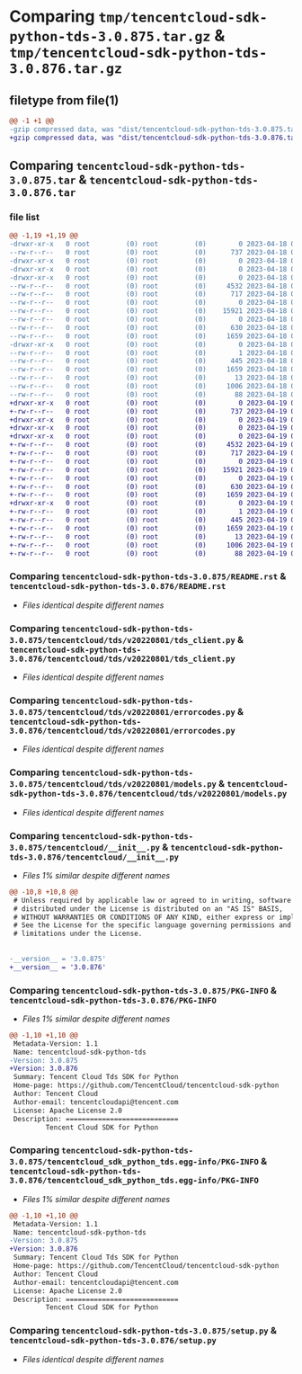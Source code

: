 # Comparing `tmp/tencentcloud-sdk-python-tds-3.0.875.tar.gz` & `tmp/tencentcloud-sdk-python-tds-3.0.876.tar.gz`

## filetype from file(1)

```diff
@@ -1 +1 @@
-gzip compressed data, was "dist/tencentcloud-sdk-python-tds-3.0.875.tar", last modified: Tue Apr 18 00:58:23 2023, max compression
+gzip compressed data, was "dist/tencentcloud-sdk-python-tds-3.0.876.tar", last modified: Wed Apr 19 00:39:36 2023, max compression
```

## Comparing `tencentcloud-sdk-python-tds-3.0.875.tar` & `tencentcloud-sdk-python-tds-3.0.876.tar`

### file list

```diff
@@ -1,19 +1,19 @@
-drwxr-xr-x   0 root         (0) root         (0)        0 2023-04-18 00:58:23.000000 tencentcloud-sdk-python-tds-3.0.875/
--rw-r--r--   0 root         (0) root         (0)      737 2023-04-18 00:58:23.000000 tencentcloud-sdk-python-tds-3.0.875/README.rst
-drwxr-xr-x   0 root         (0) root         (0)        0 2023-04-18 00:58:23.000000 tencentcloud-sdk-python-tds-3.0.875/tencentcloud/
-drwxr-xr-x   0 root         (0) root         (0)        0 2023-04-18 00:58:23.000000 tencentcloud-sdk-python-tds-3.0.875/tencentcloud/tds/
-drwxr-xr-x   0 root         (0) root         (0)        0 2023-04-18 00:58:23.000000 tencentcloud-sdk-python-tds-3.0.875/tencentcloud/tds/v20220801/
--rw-r--r--   0 root         (0) root         (0)     4532 2023-04-18 00:58:23.000000 tencentcloud-sdk-python-tds-3.0.875/tencentcloud/tds/v20220801/tds_client.py
--rw-r--r--   0 root         (0) root         (0)      717 2023-04-18 00:58:23.000000 tencentcloud-sdk-python-tds-3.0.875/tencentcloud/tds/v20220801/errorcodes.py
--rw-r--r--   0 root         (0) root         (0)        0 2023-04-18 00:58:23.000000 tencentcloud-sdk-python-tds-3.0.875/tencentcloud/tds/v20220801/__init__.py
--rw-r--r--   0 root         (0) root         (0)    15921 2023-04-18 00:58:23.000000 tencentcloud-sdk-python-tds-3.0.875/tencentcloud/tds/v20220801/models.py
--rw-r--r--   0 root         (0) root         (0)        0 2023-04-18 00:58:23.000000 tencentcloud-sdk-python-tds-3.0.875/tencentcloud/tds/__init__.py
--rw-r--r--   0 root         (0) root         (0)      630 2023-04-18 00:58:23.000000 tencentcloud-sdk-python-tds-3.0.875/tencentcloud/__init__.py
--rw-r--r--   0 root         (0) root         (0)     1659 2023-04-18 00:58:23.000000 tencentcloud-sdk-python-tds-3.0.875/PKG-INFO
-drwxr-xr-x   0 root         (0) root         (0)        0 2023-04-18 00:58:23.000000 tencentcloud-sdk-python-tds-3.0.875/tencentcloud_sdk_python_tds.egg-info/
--rw-r--r--   0 root         (0) root         (0)        1 2023-04-18 00:58:23.000000 tencentcloud-sdk-python-tds-3.0.875/tencentcloud_sdk_python_tds.egg-info/dependency_links.txt
--rw-r--r--   0 root         (0) root         (0)      445 2023-04-18 00:58:23.000000 tencentcloud-sdk-python-tds-3.0.875/tencentcloud_sdk_python_tds.egg-info/SOURCES.txt
--rw-r--r--   0 root         (0) root         (0)     1659 2023-04-18 00:58:23.000000 tencentcloud-sdk-python-tds-3.0.875/tencentcloud_sdk_python_tds.egg-info/PKG-INFO
--rw-r--r--   0 root         (0) root         (0)       13 2023-04-18 00:58:23.000000 tencentcloud-sdk-python-tds-3.0.875/tencentcloud_sdk_python_tds.egg-info/top_level.txt
--rw-r--r--   0 root         (0) root         (0)     1006 2023-04-18 00:58:23.000000 tencentcloud-sdk-python-tds-3.0.875/setup.py
--rw-r--r--   0 root         (0) root         (0)       88 2023-04-18 00:58:23.000000 tencentcloud-sdk-python-tds-3.0.875/setup.cfg
+drwxr-xr-x   0 root         (0) root         (0)        0 2023-04-19 00:39:36.000000 tencentcloud-sdk-python-tds-3.0.876/
+-rw-r--r--   0 root         (0) root         (0)      737 2023-04-19 00:39:36.000000 tencentcloud-sdk-python-tds-3.0.876/README.rst
+drwxr-xr-x   0 root         (0) root         (0)        0 2023-04-19 00:39:36.000000 tencentcloud-sdk-python-tds-3.0.876/tencentcloud/
+drwxr-xr-x   0 root         (0) root         (0)        0 2023-04-19 00:39:36.000000 tencentcloud-sdk-python-tds-3.0.876/tencentcloud/tds/
+drwxr-xr-x   0 root         (0) root         (0)        0 2023-04-19 00:39:36.000000 tencentcloud-sdk-python-tds-3.0.876/tencentcloud/tds/v20220801/
+-rw-r--r--   0 root         (0) root         (0)     4532 2023-04-19 00:39:36.000000 tencentcloud-sdk-python-tds-3.0.876/tencentcloud/tds/v20220801/tds_client.py
+-rw-r--r--   0 root         (0) root         (0)      717 2023-04-19 00:39:36.000000 tencentcloud-sdk-python-tds-3.0.876/tencentcloud/tds/v20220801/errorcodes.py
+-rw-r--r--   0 root         (0) root         (0)        0 2023-04-19 00:39:36.000000 tencentcloud-sdk-python-tds-3.0.876/tencentcloud/tds/v20220801/__init__.py
+-rw-r--r--   0 root         (0) root         (0)    15921 2023-04-19 00:39:36.000000 tencentcloud-sdk-python-tds-3.0.876/tencentcloud/tds/v20220801/models.py
+-rw-r--r--   0 root         (0) root         (0)        0 2023-04-19 00:39:36.000000 tencentcloud-sdk-python-tds-3.0.876/tencentcloud/tds/__init__.py
+-rw-r--r--   0 root         (0) root         (0)      630 2023-04-19 00:39:36.000000 tencentcloud-sdk-python-tds-3.0.876/tencentcloud/__init__.py
+-rw-r--r--   0 root         (0) root         (0)     1659 2023-04-19 00:39:36.000000 tencentcloud-sdk-python-tds-3.0.876/PKG-INFO
+drwxr-xr-x   0 root         (0) root         (0)        0 2023-04-19 00:39:36.000000 tencentcloud-sdk-python-tds-3.0.876/tencentcloud_sdk_python_tds.egg-info/
+-rw-r--r--   0 root         (0) root         (0)        1 2023-04-19 00:39:36.000000 tencentcloud-sdk-python-tds-3.0.876/tencentcloud_sdk_python_tds.egg-info/dependency_links.txt
+-rw-r--r--   0 root         (0) root         (0)      445 2023-04-19 00:39:36.000000 tencentcloud-sdk-python-tds-3.0.876/tencentcloud_sdk_python_tds.egg-info/SOURCES.txt
+-rw-r--r--   0 root         (0) root         (0)     1659 2023-04-19 00:39:36.000000 tencentcloud-sdk-python-tds-3.0.876/tencentcloud_sdk_python_tds.egg-info/PKG-INFO
+-rw-r--r--   0 root         (0) root         (0)       13 2023-04-19 00:39:36.000000 tencentcloud-sdk-python-tds-3.0.876/tencentcloud_sdk_python_tds.egg-info/top_level.txt
+-rw-r--r--   0 root         (0) root         (0)     1006 2023-04-19 00:39:36.000000 tencentcloud-sdk-python-tds-3.0.876/setup.py
+-rw-r--r--   0 root         (0) root         (0)       88 2023-04-19 00:39:36.000000 tencentcloud-sdk-python-tds-3.0.876/setup.cfg
```

### Comparing `tencentcloud-sdk-python-tds-3.0.875/README.rst` & `tencentcloud-sdk-python-tds-3.0.876/README.rst`

 * *Files identical despite different names*

### Comparing `tencentcloud-sdk-python-tds-3.0.875/tencentcloud/tds/v20220801/tds_client.py` & `tencentcloud-sdk-python-tds-3.0.876/tencentcloud/tds/v20220801/tds_client.py`

 * *Files identical despite different names*

### Comparing `tencentcloud-sdk-python-tds-3.0.875/tencentcloud/tds/v20220801/errorcodes.py` & `tencentcloud-sdk-python-tds-3.0.876/tencentcloud/tds/v20220801/errorcodes.py`

 * *Files identical despite different names*

### Comparing `tencentcloud-sdk-python-tds-3.0.875/tencentcloud/tds/v20220801/models.py` & `tencentcloud-sdk-python-tds-3.0.876/tencentcloud/tds/v20220801/models.py`

 * *Files identical despite different names*

### Comparing `tencentcloud-sdk-python-tds-3.0.875/tencentcloud/__init__.py` & `tencentcloud-sdk-python-tds-3.0.876/tencentcloud/__init__.py`

 * *Files 1% similar despite different names*

```diff
@@ -10,8 +10,8 @@
 # Unless required by applicable law or agreed to in writing, software
 # distributed under the License is distributed on an "AS IS" BASIS,
 # WITHOUT WARRANTIES OR CONDITIONS OF ANY KIND, either express or implied.
 # See the License for the specific language governing permissions and
 # limitations under the License.
 
 
-__version__ = '3.0.875'
+__version__ = '3.0.876'
```

### Comparing `tencentcloud-sdk-python-tds-3.0.875/PKG-INFO` & `tencentcloud-sdk-python-tds-3.0.876/PKG-INFO`

 * *Files 1% similar despite different names*

```diff
@@ -1,10 +1,10 @@
 Metadata-Version: 1.1
 Name: tencentcloud-sdk-python-tds
-Version: 3.0.875
+Version: 3.0.876
 Summary: Tencent Cloud Tds SDK for Python
 Home-page: https://github.com/TencentCloud/tencentcloud-sdk-python
 Author: Tencent Cloud
 Author-email: tencentcloudapi@tencent.com
 License: Apache License 2.0
 Description: ============================
         Tencent Cloud SDK for Python
```

### Comparing `tencentcloud-sdk-python-tds-3.0.875/tencentcloud_sdk_python_tds.egg-info/PKG-INFO` & `tencentcloud-sdk-python-tds-3.0.876/tencentcloud_sdk_python_tds.egg-info/PKG-INFO`

 * *Files 1% similar despite different names*

```diff
@@ -1,10 +1,10 @@
 Metadata-Version: 1.1
 Name: tencentcloud-sdk-python-tds
-Version: 3.0.875
+Version: 3.0.876
 Summary: Tencent Cloud Tds SDK for Python
 Home-page: https://github.com/TencentCloud/tencentcloud-sdk-python
 Author: Tencent Cloud
 Author-email: tencentcloudapi@tencent.com
 License: Apache License 2.0
 Description: ============================
         Tencent Cloud SDK for Python
```

### Comparing `tencentcloud-sdk-python-tds-3.0.875/setup.py` & `tencentcloud-sdk-python-tds-3.0.876/setup.py`

 * *Files identical despite different names*

